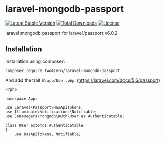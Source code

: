 laravel-mongodb-passport
===============

[![Latest Stable Version](https://poser.pugx.org/two4zero/laravel-mongodb-passport/v/stable)](https://packagist.org/packages/two4zero/laravel-mongodb-passport) [![Total Downloads](https://poser.pugx.org/two4zero/laravel-mongodb-passport/downloads)](https://packagist.org/packages/two4zero/laravel-mongodb-passport) [![License](https://poser.pugx.org/two4zero/laravel-mongodb-passport/license)](https://packagist.org/packages/two4zero/laravel-mongodb-passport)

laravel mongodb passport
for laravel/passport v6.0.2

Installation
------------

Installation using composer:

```
composer require two4zero/laravel-mongodb-passport
```

And add the trait in `app/User.php`:
(https://laravel.com/docs/5.6/passport)

```
<?php

namespace App;

use Laravel\Passport\HasApiTokens;
use Illuminate\Notifications\Notifiable;
use Jenssegers\Mongodb\Auth\User as Authenticatable;

class User extends Authenticatable
{
    use HasApiTokens, Notifiable;
```
